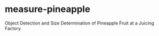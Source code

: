# measure-pineapple
Object Detection and Size Determination of Pineapple Fruit at a Juicing Factory
